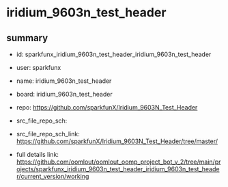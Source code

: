 # iridium_9603n_test_header
 
## summary 
* id: sparkfunx_iridium_9603n_test_header_iridium_9603n_test_header
* user: sparkfunx
* name: iridium_9603n_test_header
* board: iridium_9603n_test_header
* repo: https://github.com/sparkfunX/Iridium_9603N_Test_Header



* src_file_repo_sch: 
* src_file_repo_sch_link: https://github.com/sparkfunX/Iridium_9603N_Test_Header/tree/master/
* full details link: https://github.com/oomlout/oomlout_oomp_project_bot_v_2/tree/main/projects/sparkfunx_iridium_9603n_test_header_iridium_9603n_test_header/current_version/working  







